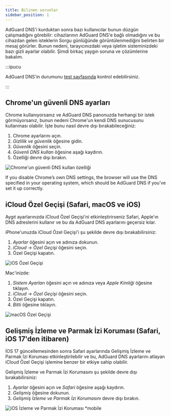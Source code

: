 ```yaml
---
title: Bilinen sorunlar
sidebar_position: 1
---
```


AdGuard DNS'i kurduktan sonra bazı kullanıcılar bunun düzgün çalışmadığını görebilir: cihazlarının AdGuard DNS'e bağlı olmadığını ve bu cihazdan gelen isteklerin Sorgu günlüğünde görüntülenmediğini belirten bir mesaj görürler. Bunun nedeni, tarayıcınızdaki veya işletim sisteminizdeki bazı gizli ayarlar olabilir. Şimdi birkaç yaygın soruna ve çözümlerine bakalım.

:::ipucu

AdGuard DNS'in durumunu [test sayfasında](https://adguard.com/test.html) kontrol edebilirsiniz.

:::

## Chrome'un güvenli DNS ayarları

Chrome kullanıyorsanız ve AdGuard DNS panonuzda herhangi bir istek görmüyorsanız, bunun nedeni Chrome'un kendi DNS sunucusunu kullanması olabilir. İşte bunu nasıl devre dışı bırakabileceğiniz:

1. Chrome ayarlarını açın.
1. *Gizlilik ve güvenlik* öğesine gidin.
1. *Güvenlik* öğesini seçin.
1. *Güvenli DNS kullan* öğesine aşağı kaydırın.
1. Özelliği devre dışı bırakın.

![Chrome'un güvenli DNS kullan özelliği](https://cdn.adtidy.org/content/kb/dns/private/solving_problems/known_issues/secure-dns.png)

If you disable Chrome’s own DNS settings, the browser will use the DNS specified in your operating system, which should be AdGuard DNS if you’ve set it up correctly.

## iCloud Özel Geçişi (Safari, macOS ve iOS)

Aygıt ayarlarınızda iCloud Özel Geçişi'ni etkinleştirirseniz Safari, Apple'ın DNS adreslerini kullanır ve bu da AdGuard DNS ayarlarını geçersiz kılar.

iPhone'unuzda iCloud Özel Geçişi'i şu şekilde devre dışı bırakabilirsiniz:

1. *Ayarlar* öğesini açın ve adınıza dokunun.
1. *iCloud* → *Özel Geçişi* öğesini seçin.
1. Özel Geçişi kapatın.

![iOS Özel Geçişi](https://cdn.adtidy.org/content/kb/dns/private/solving_problems/known_issues/private-relay.png)

Mac'inizde:

1. *Sistem Ayarları* öğesini açın ve adınıza veya *Apple Kimliği* öğesine tıklayın.
1. *iCloud* → *Özel Geçişi* öğesini seçin.
1. Özel Geçişi kapatın.
1. *Bitti* öğesine tıklayın.

![macOS Özel Geçişi](https://cdn.adtidy.org/content/kb/dns/private/solving_problems/known_issues/mac-private-relay.png)

## Gelişmiş İzleme ve Parmak İzi Koruması (Safari, iOS 17'den itibaren)

İOS 17 güncellemesinden sonra Safari ayarlarında Gelişmiş İzleme ve Parmak İzi Koruması etkinleştirilebilir ve bu, AdGuard DNS ayarlarını atlayan iCloud Özel Geçişi işlemine benzer bir etkiye sahip olabilir.

Gelişmiş İzleme ve Parmak İzi Korumasını şu şekilde devre dışı bırakabilirsiniz:

1. *Ayarlar* öğesini açın ve *Safari* öğesine aşağı kaydırın.
1. *Gelişmiş* öğesine dokunun.
1. *Gelişmiş İzleme ve Parmak İzi Korumasını* devre dışı bırakın.

![iOS İzleme ve Parmak İzi Koruması *mobile](https://cdn.adtidy.org/content/kb/dns/private/solving_problems/known_issues/ios-tracking-and-fingerprinting.png)

